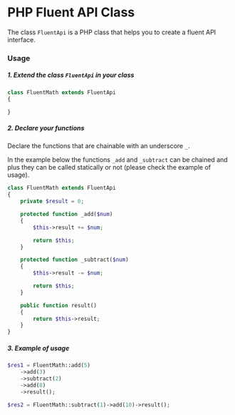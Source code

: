 # PHP Fluent API Class

The class `FluentApi` is a PHP class that helps you to create a fluent API interface.

### Usage

##### 1. Extend the class `FluentApi` in your class

```php
class FluentMath extends FluentApi
{

}
```

##### 2. Declare your functions

Declare the functions that are chainable with an underscore `_`.

In the example below the functions `_add` and `_subtract` can be chained and plus they can be called statically or not (please check the example of usage).

```php
class FluentMath extends FluentApi
{
    private $result = 0;

    protected function _add($num)
    {
        $this->result += $num;

        return $this;
    }

    protected function _subtract($num)
    {
        $this->result -= $num;

        return $this;
    }

    public function result()
    {
        return $this->result;
    }
}
```

##### 3. Example of usage

```php
$res1 = FluentMath::add(5)
    ->add(3)
    ->subtract(2)
    ->add(8)
    ->result();

$res2 = FluentMath::subtract(1)->add(10)->result();
```
